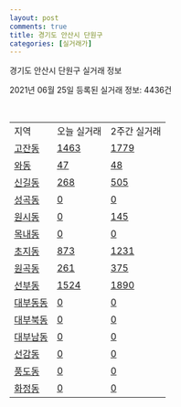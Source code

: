 ```yaml
---
layout: post
comments: true
title: 경기도 안산시 단원구
categories: [실거래가]
---
```


경기도 안산시 단원구 실거래 정보

2021년 06월 25일 등록된 실거래 정보: 4436건

<script type="text/javascript">
  google.charts.load('current', {'packages':['corechart']});
  google.charts.setOnLoadCallback(drawChart);

  function drawChart() {
    var data = google.visualization.arrayToDataTable([['거래일', '매매', '전월세', '전매'], ['2020-02', 1243, 678, 104], ['2020-03', 667, 536, 61], ['2020-04', 556, 488, 60], ['2021-02', 1, 12, 0], ['2021-03', 11, 76, 0], ['2021-04', 211, 169, 3], ['2021-05', 277, 463, 7], ['2021-06', 61, 289, 0]]);

    var options = {
      title: '최근 유형별 거래량 추이',
      legend: { position: 'bottom' }
    };

    var chart = new google.visualization.LineChart(document.getElementById('columnchart_material'));
    chart.draw(data, (options));
  }
</script>

<div id="columnchart_material" style="width: 450px; margin-left: -35px"></div>
<br>
<table class="sortable">
  <tr>
    <td>지역</td>
    <td>오늘 실거래</td>
    <td>2주간 실거래</td>
  </tr>

  
  <tr class="item">
    <td><a href="4127310100.html">고잔동</a></td>
    <td><a href="4127310100.html">1463</a></td>
    <td><a href="4127310100.html">1779</a></td>
  </tr>
    

  <tr class="item">
    <td><a href="4127310200.html">와동</a></td>
    <td><a href="4127310200.html">47</a></td>
    <td><a href="4127310200.html">48</a></td>
  </tr>
    

  <tr class="item">
    <td><a href="4127310300.html">신길동</a></td>
    <td><a href="4127310300.html">268</a></td>
    <td><a href="4127310300.html">505</a></td>
  </tr>
    

  <tr class="item">
    <td><a href="4127310400.html">성곡동</a></td>
    <td><a href="4127310400.html">0</a></td>
    <td><a href="4127310400.html">0</a></td>
  </tr>
    

  <tr class="item">
    <td><a href="4127310500.html">원시동</a></td>
    <td><a href="4127310500.html">0</a></td>
    <td><a href="4127310500.html">145</a></td>
  </tr>
    

  <tr class="item">
    <td><a href="4127310600.html">목내동</a></td>
    <td><a href="4127310600.html">0</a></td>
    <td><a href="4127310600.html">0</a></td>
  </tr>
    

  <tr class="item">
    <td><a href="4127310700.html">초지동</a></td>
    <td><a href="4127310700.html">873</a></td>
    <td><a href="4127310700.html">1231</a></td>
  </tr>
    

  <tr class="item">
    <td><a href="4127310800.html">원곡동</a></td>
    <td><a href="4127310800.html">261</a></td>
    <td><a href="4127310800.html">375</a></td>
  </tr>
    

  <tr class="item">
    <td><a href="4127310900.html">선부동</a></td>
    <td><a href="4127310900.html">1524</a></td>
    <td><a href="4127310900.html">1890</a></td>
  </tr>
    

  <tr class="item">
    <td><a href="4127311000.html">대부동동</a></td>
    <td><a href="4127311000.html">0</a></td>
    <td><a href="4127311000.html">0</a></td>
  </tr>
    

  <tr class="item">
    <td><a href="4127311100.html">대부북동</a></td>
    <td><a href="4127311100.html">0</a></td>
    <td><a href="4127311100.html">0</a></td>
  </tr>
    

  <tr class="item">
    <td><a href="4127311200.html">대부남동</a></td>
    <td><a href="4127311200.html">0</a></td>
    <td><a href="4127311200.html">0</a></td>
  </tr>
    

  <tr class="item">
    <td><a href="4127311300.html">선감동</a></td>
    <td><a href="4127311300.html">0</a></td>
    <td><a href="4127311300.html">0</a></td>
  </tr>
    

  <tr class="item">
    <td><a href="4127311400.html">풍도동</a></td>
    <td><a href="4127311400.html">0</a></td>
    <td><a href="4127311400.html">0</a></td>
  </tr>
    

  <tr class="item">
    <td><a href="4127311500.html">화정동</a></td>
    <td><a href="4127311500.html">0</a></td>
    <td><a href="4127311500.html">0</a></td>
  </tr>
    


</table>


    